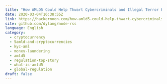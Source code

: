 ```yaml
---
title: "How AMLD5 Could Help Thwart Cybercriminals and Illegal Terror Financing"
date: 2020-03-04T16:38:55Z
link: https://hackernoon.com/how-amld5-could-help-thwart-cybercriminals-and-illegal-terror-financing-voba32ns?source=rss&utm_medium=RSS&utm_source=news.12bit.vn
site: github.com/dylang/node-rss
language: English
category:
  - cryptocurrency
  - 5amld-and-cryptocurrencies
  - kyc-aml
  - money-laundering
  - amld5
  - regulation-top-story
  - what-is-amld5
  - global-regulation
draft: false
---
```

